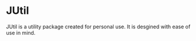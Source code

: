 # JUtil
JUtil is a utility package created for personal use. It is desgined with ease of use in mind.